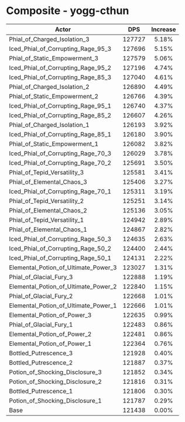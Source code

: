 # Composite - yogg-cthun
| Actor | DPS | Increase |
|---|:---:|:---:|
|Phial_of_Charged_Isolation_3|127727|5.18%|
|Iced_Phial_of_Corrupting_Rage_95_3|127696|5.15%|
|Phial_of_Static_Empowerment_3|127579|5.06%|
|Iced_Phial_of_Corrupting_Rage_95_2|127196|4.74%|
|Iced_Phial_of_Corrupting_Rage_85_3|127040|4.61%|
|Phial_of_Charged_Isolation_2|126890|4.49%|
|Phial_of_Static_Empowerment_2|126766|4.39%|
|Iced_Phial_of_Corrupting_Rage_95_1|126740|4.37%|
|Iced_Phial_of_Corrupting_Rage_85_2|126607|4.26%|
|Phial_of_Charged_Isolation_1|126193|3.92%|
|Iced_Phial_of_Corrupting_Rage_85_1|126180|3.90%|
|Phial_of_Static_Empowerment_1|126082|3.82%|
|Iced_Phial_of_Corrupting_Rage_70_3|126029|3.78%|
|Iced_Phial_of_Corrupting_Rage_70_2|125691|3.50%|
|Phial_of_Tepid_Versatility_3|125581|3.41%|
|Phial_of_Elemental_Chaos_3|125406|3.27%|
|Iced_Phial_of_Corrupting_Rage_70_1|125311|3.19%|
|Phial_of_Tepid_Versatility_2|125251|3.14%|
|Phial_of_Elemental_Chaos_2|125136|3.05%|
|Phial_of_Tepid_Versatility_1|124942|2.89%|
|Phial_of_Elemental_Chaos_1|124867|2.82%|
|Iced_Phial_of_Corrupting_Rage_50_3|124635|2.63%|
|Iced_Phial_of_Corrupting_Rage_50_2|124400|2.44%|
|Iced_Phial_of_Corrupting_Rage_50_1|124131|2.22%|
|Elemental_Potion_of_Ultimate_Power_3|123027|1.31%|
|Phial_of_Glacial_Fury_3|122888|1.19%|
|Elemental_Potion_of_Ultimate_Power_2|122840|1.15%|
|Phial_of_Glacial_Fury_2|122668|1.01%|
|Elemental_Potion_of_Ultimate_Power_1|122666|1.01%|
|Elemental_Potion_of_Power_3|122635|0.99%|
|Phial_of_Glacial_Fury_1|122483|0.86%|
|Elemental_Potion_of_Power_2|122481|0.86%|
|Elemental_Potion_of_Power_1|122364|0.76%|
|Bottled_Putrescence_3|121928|0.40%|
|Bottled_Putrescence_2|121887|0.37%|
|Potion_of_Shocking_Disclosure_3|121852|0.34%|
|Potion_of_Shocking_Disclosure_2|121816|0.31%|
|Bottled_Putrescence_1|121806|0.30%|
|Potion_of_Shocking_Disclosure_1|121787|0.29%|
|Base|121438|0.00%|
